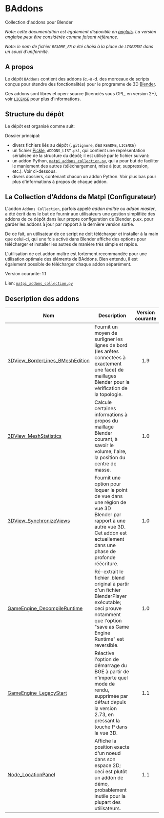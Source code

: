 # BAddons
Collection d'addons pour Blender

*Note: cette documentation est également disponible en [anglais](https://github.com/qwenger/BAddons/blob/master/README.md).
La version anglaise peut être considérée comme faisant référence.*

*Note: le nom de fichier `README_FR` a été choisi à la place de `LISEZMOI` dans un souci d'uniformité.*

## A propos

Le dépôt `BAddons` contient des addons (c.-à-d. des morceaux de scripts conçus pour étendre des fonctionalités) pour le programme de 3D [Blender](https://www.blender.org/).

Ces addons sont libres et open-source (licenciés sous GPL, en version 2+), voir [`LICENSE`](https://github.com/qwenger/BAddons/blob/master/LICENSE) pour plus d'informations.

## Structure du dépôt

Le dépôt est organisé comme suit:

Dossier principal:

- divers fichiers liés au dépôt (`.gitignore`, des `README`, `LICENCE`)
- un fichier [Pickle](https://docs.python.org/3/library/pickle.html), `ADDONS_LIST.pkl`, qui contient une représentation sérialisée de la structure du dépôt; il est utilisé par le fichier suivant:
- un addon Python, [`matpi_addons_collection.py`](https://github.com/qwenger/BAddons/blob/master/matpi_addons_collection.py), qui a pour but de faciliter le maniement des autres (téléchargement, mise à jour, suppression, etc.). Voir ci-dessous.
- divers dossiers, contenant chacun un addon Python. Voir plus bas pour plus d'informations à propos de chaque addon.

## La Collection d'Addons de Matpi (Configurateur)

L'addon `Addons Collection`, parfois appelé *addon maître* ou *addon master*, a été écrit dans le but de fournir aux utilisateurs une gestion simplifiée des addons de ce dépôt dans leur propre configuration de Blender, p.ex. pour garder les addons à jour par rapport à la dernière version sortie.

De ce fait, un utilisateur de ce script ne doit télécharger et installer à la main que celui-ci, qui une fois activé dans Blender affiche des options pour télécharger et installer les autres de manière très simple et rapide.

L'utilisation de cet addon maître est fortement recommandée pour une utilisation optimale des éléments de BAddons. Bien entendu, il est également possible de télécharger chaque addon séparément.

Version courante: [](matpi_addons_collection)1.1[](/)

Lien: [`matpi_addons_collection.py`](https://github.com/qwenger/BAddons/blob/master/matpi_addons_collection.py)

## Description des addons

| Nom     | Description | Version courante |
|---------|-------------|:----------------:|
| [3DView_BorderLines_BMeshEdition](https://github.com/qwenger/BAddons/blob/master/3DView_BorderLines_BMeshEdition/3dview_border_lines_bmesh_edition.py) | Fournit un moyen de surligner les lignes de bord (les arêtes connectées à exactement une face) de maillages Blender pour la vérification de la topologie. | [](3dview_border_lines_bmesh_edition)1.9[](/) |
| [3DView_MeshStatistics](https://github.com/qwenger/BAddons/blob/master/3DView_MeshStatistics/3dview_mesh_statistics.py) | Calcule certaines informations à propos du maillage Blender courant, à savoir le volume, l'aire, la position du centre de masse. | [](3dview_mesh_statistics)1.0[](/) |
| [3DView_SynchronizeViews](https://github.com/qwenger/BAddons/blob/master/3DView_SynchonizeViews/3dview_synchronize_views.py) | Fournit une option pour loquer le point de vue dans une région de vue 3D Blender par rapport à une autre vue 3D. Cet addon est actuellement dans une phase de profonde réécriture. | [](3dview_synchronize_views)1.0[](/) |
| [GameEngine_DecompileRuntime](https://github.com/qwenger/BAddons/blob/master/GameEngine_DecompileRuntime/game_engine_decompile_runtime.py) | Ré-extrait le fichier .blend original à partir d'un fichier BlenderPlayer exécutable; ceci prouve notamment que l'option "save as Game Engine Runtime" est reversible. | [](game_engine_decompile_runtime)1.0[](/) |
| [GameEngine_LegacyStart](https://github.com/qwenger/BAddons/blob/master/GameEngine_LegacyStart/game_engine_legacy_start.py) | Réactive l'option de démarrage du BGE à partir de n'importe quel mode de rendu, supprimée par défaut depuis la version 2.73, en pressant la touche P dans la vue 3D. | [](game_engine_legacy_start)1.1[](/) |
| [Node_LocationPanel](https://github.com/qwenger/BAddons/blob/master/Node_LocationPanel/node_location_panel.py) | Affiche la position exacte d'un noeud dans son espace 2D; ceci est plutôt un addon de démo, probablement inutile pour la plupart des utilisateurs. | [](node_location_panel)1.1[](/) |

